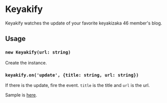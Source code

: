 # Keyakify

Keyakify watches the update of your favorite keyakizaka 46 member's blog.

## Usage

### `new Keyakify(url: string)`

Create the instance.

### `keyakify.on('update', {title: string, url: string})`

If there is the update, fire the event. `title` is the title and `url` is the url.

Sample is [here](./sample).